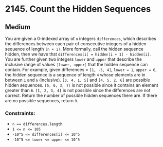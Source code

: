 # 2145. Count the Hidden Sequences

## Medium

You are given a 0-indexed array of `n` integers `differences`, which describes the differences between each pair of
consecutive integers of a hidden sequence of length `(n + 1)`. More formally, call the hidden sequence hidden, then we
have that `differences[i] = hidden[i + 1] - hidden[i]`. You are further given two integers `lower` and `upper` that
describe the inclusive range of values `[lower, upper]` that the hidden sequence can contain. For example, given
differences = `[1, -3, 4]`, `lower = 1`, `upper = 6`, the hidden sequence is a sequence of length `4` whose elements are
in between `1` and `6` (inclusive). `[3, 4, 1, 5]` and `[4, 5, 2, 6]` are possible hidden sequences. `[5, 6, 3, 7]` is
not possible since it contains an element greater than `6`. `[1, 2, 3, 4]` is not possible since the differences are not
correct. Return the number of possible hidden sequences there are. If there are no possible sequences, return `0`.

### Constraints:

- `n == differences.length`
- `1 <= n <= 105`
- `-10^5 <= differences[i] <= 10^5`
- `-10^5 <= lower <= upper <= 10^5`
